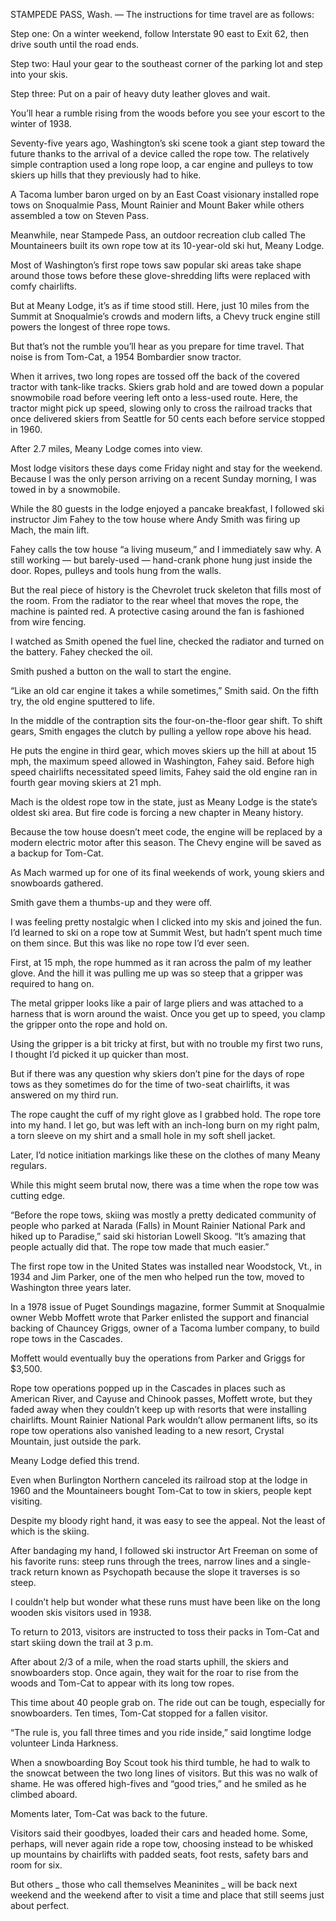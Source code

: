 
STAMPEDE PASS, Wash. — The instructions for time travel are as follows:

Step one: On a winter weekend, follow Interstate 90 east to Exit 62, then drive south until the road ends.

Step two: Haul your gear to the southeast corner of the parking lot and step into your skis.

Step three: Put on a pair of heavy duty leather gloves and wait.

You’ll hear a rumble rising from the woods before you see your escort to the winter of 1938.

Seventy-five years ago, Washington’s ski scene took a giant step toward the future thanks to the arrival of a device called the rope tow. The relatively simple contraption used a long rope loop, a car engine and pulleys to tow skiers up hills that they previously had to hike.

A Tacoma lumber baron urged on by an East Coast visionary installed rope tows on Snoqualmie Pass, Mount Rainier and Mount Baker while others assembled a tow on Steven Pass.

Meanwhile, near Stampede Pass, an outdoor recreation club called The Mountaineers built its own rope tow at its 10-year-old ski hut, Meany Lodge.

Most of Washington’s first rope tows saw popular ski areas take shape around those tows before these glove-shredding lifts were replaced with comfy chairlifts.

But at Meany Lodge, it’s as if time stood still. Here, just 10 miles from the Summit at Snoqualmie’s crowds and modern lifts, a Chevy truck engine still powers the longest of three rope tows.

But that’s not the rumble you’ll hear as you prepare for time travel. That noise is from Tom-Cat, a 1954 Bombardier snow tractor.

When it arrives, two long ropes are tossed off the back of the covered tractor with tank-like tracks. Skiers grab hold and are towed down a popular snowmobile road before veering left onto a less-used route. Here, the tractor might pick up speed, slowing only to cross the railroad tracks that once delivered skiers from Seattle for 50 cents each before service stopped in 1960.

After 2.7 miles, Meany Lodge comes into view.

Most lodge visitors these days come Friday night and stay for the weekend. Because I was the only person arriving on a recent Sunday morning, I was towed in by a snowmobile.

While the 80 guests in the lodge enjoyed a pancake breakfast, I followed ski instructor Jim Fahey to the tow house where Andy Smith was firing up Mach, the main lift.

Fahey calls the tow house “a living museum,” and I immediately saw why. A still working — but barely-used — hand-crank phone hung just inside the door. Ropes, pulleys and tools hung from the walls.

But the real piece of history is the Chevrolet truck skeleton that fills most of the room. From the radiator to the rear wheel that moves the rope, the machine is painted red. A protective casing around the fan is fashioned from wire fencing.

I watched as Smith opened the fuel line, checked the radiator and turned on the battery. Fahey checked the oil.

Smith pushed a button on the wall to start the engine.

“Like an old car engine it takes a while sometimes,” Smith said. On the fifth try, the old engine sputtered to life.

In the middle of the contraption sits the four-on-the-floor gear shift. To shift gears, Smith engages the clutch by pulling a yellow rope above his head.

He puts the engine in third gear, which moves skiers up the hill at about 15 mph, the maximum speed allowed in Washington, Fahey said. Before high speed chairlifts necessitated speed limits, Fahey said the old engine ran in fourth gear moving skiers at 21 mph.

Mach is the oldest rope tow in the state, just as Meany Lodge is the state’s oldest ski area. But fire code is forcing a new chapter in Meany history.

Because the tow house doesn’t meet code, the engine will be replaced by a modern electric motor after this season. The Chevy engine will be saved as a backup for Tom-Cat.

As Mach warmed up for one of its final weekends of work, young skiers and snowboards gathered.

Smith gave them a thumbs-up and they were off.

I was feeling pretty nostalgic when I clicked into my skis and joined the fun. I’d learned to ski on a rope tow at Summit West, but hadn’t spent much time on them since. But this was like no rope tow I’d ever seen.

First, at 15 mph, the rope hummed as it ran across the palm of my leather glove. And the hill it was pulling me up was so steep that a gripper was required to hang on.

The metal gripper looks like a pair of large pliers and was attached to a harness that is worn around the waist. Once you get up to speed, you clamp the gripper onto the rope and hold on.

Using the gripper is a bit tricky at first, but with no trouble my first two runs, I thought I’d picked it up quicker than most.

But if there was any question why skiers don’t pine for the days of rope tows as they sometimes do for the time of two-seat chairlifts, it was answered on my third run.

The rope caught the cuff of my right glove as I grabbed hold. The rope tore into my hand. I let go, but was left with an inch-long burn on my right palm, a torn sleeve on my shirt and a small hole in my soft shell jacket.

Later, I’d notice initiation markings like these on the clothes of many Meany regulars.

While this might seem brutal now, there was a time when the rope tow was cutting edge.

“Before the rope tows, skiing was mostly a pretty dedicated community of people who parked at Narada (Falls) in Mount Rainier National Park and hiked up to Paradise,” said ski historian Lowell Skoog. “It’s amazing that people actually did that. The rope tow made that much easier.”

The first rope tow in the United States was installed near Woodstock, Vt., in 1934 and Jim Parker, one of the men who helped run the tow, moved to Washington three years later.

In a 1978 issue of Puget Soundings magazine, former Summit at Snoqualmie owner Webb Moffett wrote that Parker enlisted the support and financial backing of Chauncey Griggs, owner of a Tacoma lumber company, to build rope tows in the Cascades.

Moffett would eventually buy the operations from Parker and Griggs for $3,500.

Rope tow operations popped up in the Cascades in places such as American River, and Cayuse and Chinook passes, Moffett wrote, but they faded away when they couldn’t keep up with resorts that were installing chairlifts. Mount Rainier National Park wouldn’t allow permanent lifts, so its rope tow operations also vanished leading to a new resort, Crystal Mountain, just outside the park.

Meany Lodge defied this trend.

Even when Burlington Northern canceled its railroad stop at the lodge in 1960 and the Mountaineers bought Tom-Cat to tow in skiers, people kept visiting.

Despite my bloody right hand, it was easy to see the appeal. Not the least of which is the skiing.

After bandaging my hand, I followed ski instructor Art Freeman on some of his favorite runs: steep runs through the trees, narrow lines and a single-track return known as Psychopath because the slope it traverses is so steep.

I couldn’t help but wonder what these runs must have been like on the long wooden skis visitors used in 1938.

To return to 2013, visitors are instructed to toss their packs in Tom-Cat and start skiing down the trail at 3 p.m.

After about 2/3 of a mile, when the road starts uphill, the skiers and snowboarders stop. Once again, they wait for the roar to rise from the woods and Tom-Cat to appear with its long tow ropes.

This time about 40 people grab on. The ride out can be tough, especially for snowboarders. Ten times, Tom-Cat stopped for a fallen visitor.

“The rule is, you fall three times and you ride inside,” said longtime lodge volunteer Linda Harkness.

When a snowboarding Boy Scout took his third tumble, he had to walk to the snowcat between the two long lines of visitors. But this was no walk of shame. He was offered high-fives and “good tries,” and he smiled as he climbed aboard.

Moments later, Tom-Cat was back to the future.

Visitors said their goodbyes, loaded their cars and headed home. Some, perhaps, will never again ride a rope tow, choosing instead to be whisked up mountains by chairlifts with padded seats, foot rests, safety bars and room for six.

But others _ those who call themselves Meaninites _ will be back next weekend and the weekend after to visit a time and place that still seems just about perfect.